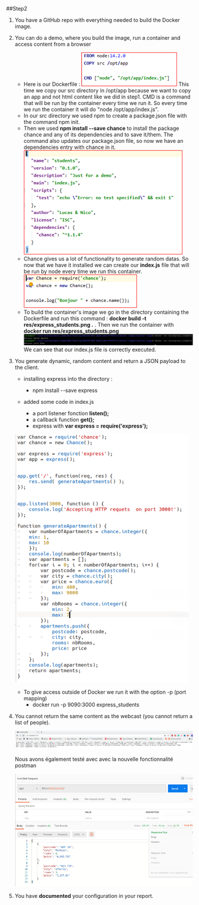  ##Step2
 
 1. You have a GitHub repo with everything needed to build the Docker image.
 2. You can do a demo, where you build the image, run a container and access content from a browser
    * Here is our Dockerfile :
    ![](./img/2Dockerfile1.png)
    This time we copy our src directory in /opt/app because we want to copy an app
     and not html content like we did in step1.
     CMD is a command that will be run by the container every time we run it. So every time we run the container it will
     do "node /opt/app/index.js".
     * In our src directory we used npm to create a package.json file with the command npm init. 
     * Then we used **npm install --save chance** to install the package chance and any of its dependencies and to save it/them.
      The command also updates our package.json file, so now we have an dependencies entry with chance in it.
     ![](./img/2packageJson.PNG)
     * Chance gives us a lot of functionality to generate random datas. So now that we have it installed we can create
     our **index.js** file that will be run by node every time we run this container.
     ![](./img/2indexJs.PNG)
     * To build the container's image we go in the directory containing the Dockerfile and run this command : 
     **docker build -t res/express_students.png .** . Then we run the container with **docker run res/express_students.png**
     ![](./img/2dockerRun.png) We can see that our index.js file is correctly executed.
3. You generate dynamic, random content and return a JSON payload to the client.
    * installing express into the directory :
        * npm install --save express
       
   * added some code in index.js 
        * a port listener fonction **listen();**
        * a callback function **get();**
        * express with **var express = require('express');**
        
    ![](./img/2IndexJs2.png)
        
    * To give access outside of Docker we run it with the option -p (port mapping)
        * docker run -p 9090:3000 express_students
    
4. You cannot return the same content as the webcast (you cannot return a list of people).

    ![](./img/HelloRES.png)

    Nous avons également testé avec avec la nouvelle fonctionnalité postman
    
    ![](./img/postman.png)

5. You have **documented** your configuration in your report.
